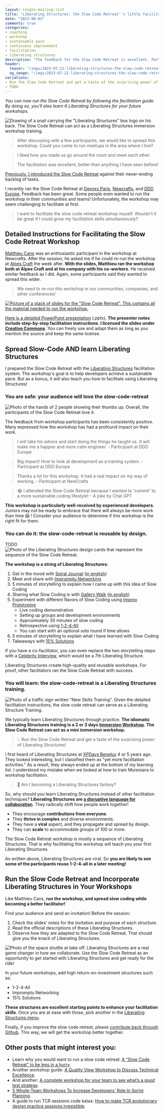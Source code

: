 ```yaml
---
layout: single-mailing-list
title: 'Liberating Structures: the Slow Code Retreat''s little facilitation secret'
date: "2023-08-03"
comments: true
categories:
- coaching
- workshop
- sustainable pace
- continuous improvement
- facilitation
- liberating structures
description: "The feedback for the Slow Code Retreat is excellent. Participants even want to run it in their circles! You can now run the Slow Code Retreat by following the facilitation guide. By doing so, you'll spread slow coding while learning 6 Liberating Structures for your future workshops."
header:
  teaser: "/imgs/2023-07-22-liberating-structures-the-slow-code-retreat-s-little-facilitation-secret/snail-carrying-liberating-structures-teaser.jpg"
  og_image: "/imgs/2023-07-22-liberating-structures-the-slow-code-retreat-s-little-facilitation-secret/snail-carrying-liberating-structures-og.jpg"
variations:
- Run the Slow Code Retreat and get a taste of the surprising power of Liberating Structures!
- TODO
---
```

_You can now run the Slow Code Retreat by following the facilitation guide. By doing so, you'll also learn 6 Liberating Structures for your future workshops._

![Drawing of a snail carrying the "Liberating Structures" box logo on his back. The Slow Code Retreat can act as a Liberating Structures immersion workshop training.]({{site.url}}/imgs/2023-07-22-liberating-structures-the-slow-code-retreat-s-little-facilitation-secret/snail-carrying-liberating-structures.jpg)

> After discussing with a few participants, we would like to spread this workshop. Could you come to run meetups in the area where I live? 

> I liked how you made us go around the room and meet each other.

> The facilitation was excellent, better than anything I have seen before!

[Previously, I introduced the Slow Code Retreat]({{site.url}}/a-slow-code-retreat-to-be-less-in-a-hurry/) against their never-ending backlog of tasks.  

I recently ran the Slow Code Retreat at [Devoxx Paris](https://cfp.devoxx.fr/2023/talk/CVD-6398/(Slow_(code)_retreat)), [Newcrafts](https://ncrafts.io/), and [DDD Europe](https://dddeurope.com/). Feedback has been great. Some people even wanted to run the workshop in their communities and teams! Unfortunately, the workshop may seem challenging to facilitate at first.

> I want to facilitate the slow code retreat workshop myself. Wouldn't it be great if I could grow my facilitation skills simultaneously?   

## Detailed Instructions for Facilitating the Slow Code Retreat Workshop

[Matthieu Cans](https://twitter.com/mathieucans) was an enthusiastic participant in the workshop at Newcrafts. After the session, he asked me if he could re-run the workshop at [Alpes Craft](https://www.alpescraft.fr/) the week after. **With the slides, Matthieu ran the workshop both at Alpes Craft and at his company with his co-workers**. He received similar feedback as I did. Again, some participants said they wanted to spread this wider.  

> We need to re-run this workshop in our communities, companies, and other conferences!

[![Picture of a stack of slides for the "Slow Code Retreat". This contains all the material needed to run the workshop.]({{site.url}}/imgs/2023-07-22-liberating-structures-the-slow-code-retreat-s-little-facilitation-secret/slow-code-retreat-workshop-slides.jpg)](https://github.com/philou/Kata-Slow-Code/raw/master/slow%20(code)%20retreat.pptx)

[Here is a detailed PowerPoint presentation](https://github.com/philou/Kata-Slow-Code/raw/master/slow%20(code)%20retreat.pptx) (.pptx). **The presenter notes include step-by-step facilitation instructions. I licensed the slides under [Creative Commons](https://creativecommons.org/licenses/by-sa/4.0/)**. You can freely use and adapt them as long as you mention the source and keep the same license.

## Spread Slow-Code AND learn Liberating Structures

I prepared the Slow Code Retreat with the [Liberating Structures](https://www.liberatingstructures.com/) facilitation system. The workshop's goal is to help developers achieve a sustainable pace. But as a bonus, it will also teach you how to facilitate using Liberating Structures!

### You are safe: your audience will love the slow-code-retreat

![Photo of the hands of 2 people showing their thumbs up. Overall, the participants of the Slow Code Retreat love it.]({{site.url}}/imgs/2023-07-22-liberating-structures-the-slow-code-retreat-s-little-facilitation-secret/thumbs-up.jpg)

The feedback from workshop participants has been consistently positive. Many expressed how the workshop has had a profound impact on their work.

> I will take his advice and start doing the things he taught us. It will make me a happier and more calm engineer. - Participant at DDD Europe

> Big impact! How to look at development as a training system. - Participant at DDD Europe

> Thanks a lot for this workshop. It had a real impact on my way of working. - Participant at NewCrafts

> 😂 I attended the Slow Code Retreat because I wanted to 'commit' to a more sustainable coding lifestyle! - A joke by Chat GPT

**This workshop is particularly well-received by experienced developers.** Juniors may not be ready to embrace that there will always be more work than time 😱 ! Consider your audience to determine if this workshop is the right fit for them.

### You can do it: the slow-code-retreat is reusable by design.

TODO
![Photo of the Liberating Structures design cards that represent the sequence of the Slow Code Retreat.]({{site.url}}/imgs/2023-07-22-liberating-structures-the-slow-code-retreat-s-little-facilitation-secret/slow-code-retreat-liberating-structure-string-cards.jpg)

**The workshop is a string of Liberating Structures:**

1. Get in the mood with [Spiral Journal](https://liberatingstructures.de/spiral-journal/) ([in english](https://liberatingstructures-de.translate.goog/spiral-journal/?_x_tr_sl=auto&_x_tr_tl=english))
2. Meet and share with [Impromptu Networking](https://www.liberatingstructures.com/2-impromptu-networking/)
3. 5 minutes of storytelling to explain how I came up with this idea of Slow Coding
4. Sharing what Slow Coding is with [Gallery Walk](https://liberatingstructures.de/gallery-walk/) ([in english](https://liberatingstructures-de.translate.goog/gallery-walk/?_x_tr_sl=auto&_x_tr_tl=english))
5. Experiment with different flavors of Slow Coding using [Improv Prototyping](https://www.liberatingstructures.com/15-improv-prototyping/)
	- Live coding demonstration
	- Setting up groups and development environments
	- Approximately 30 minutes of slow coding
	- Retrospective using [1-2-4-All](https://www.liberatingstructures.com/1-1-2-4-all/)
	- You can start with an optional solo round if time allows
6. 5 minutes of storytelling to explain what I have learned with Slow Coding
7. Takeaways with [15% Solutions](https://www.liberatingstructures.com/7-15-solutions/)

If you have a co-facilitator, you can even replace the two storytelling steps with a [Celebrity Interview](https://www.liberatingstructures.com/22-celebrity-interview/), which would be a 7th Liberating Structure.

Liberating Structures create high-quality and reusable workshops. For proof, other facilitators ran the Slow Code Retreat with success.

### You will learn: the slow-code-retreat is a Liberating Structures training.

![Photo of a traffic sign written "New Skills Training". Given the detailed facilitation instructions, the slow code retreat can serve as a Liberating Structure Training.]({{site.url}}/imgs/2023-07-22-liberating-structures-the-slow-code-retreat-s-little-facilitation-secret/traffic-signs-new-skills.jpg)

We typically learn Liberating Structures through practice. **The idiomatic Liberating Structures training is a 2 or 3 days [Immersion Workshop](https://www.liberatingstructures.com/immersion-workshops). The Slow Code Retreat can act as a mini immersion workshop.**

> 💡 Run the Slow Code Retreat and get a taste of the surprising power of Liberating Structures!

I first heard of Liberating Structures at [XPDays Benelux](https://xpdaysbenelux.org/) 4 or 5 years ago. They looked interesting, but I classified them as "yet more facilitation activities." As a result, they always ended up at the bottom of my learning list. I understood my mistake when we looked at how to train Murexians to workshop facilitation.

> 🤣 Am I becoming a Liberating Structures fanboy?

So, why should you learn Liberating Structures instead of other facilitation techniques? **Liberating Structures are [a disruptive language for collaboration](https://medium.com/the-liberators/liberating-structures-should-be-everywhere-people-interact-4c816ae512bb)**. They radically shift how people work together!

- They encourage **contributions from everyone**.
- They **thrive in complex** and diverse environments.
- They have a **viral** aspect, and they propagate and spread by design.
- They can **scale** to accommodate groups of 100 or more.

The Slow Code Retreat workshop is mostly a sequence of Liberating Structures. That is why facilitating this workshop will teach you your first Liberating Structures.

As written above, Liberating Structures are viral. So **you are likely to see some of the participants reuse 1-2-4-all in a later meeting!**

## Run the Slow Code Retreat and Incorporate Liberating Structures in Your Workshops

Like Matthieu Cans, **run the workshop, and spread slow coding while becoming a better facilitator!**

Find your audience and send an invitation! Before the session:
1. Check the slides' notes for the invitation and purpose of each structure.
2. Read the official descriptions of these Liberating Structures.
3. Observe how they are adapted to the Slow Code Retreat.
That should give you the knack of Liberating Structures.

![Photo of the space shuttle at take off. Liberating Structures are a real game changer in how we collaborate. Use the Slow Code Retreat as an opportunity to get started with Liberating Structures and get ready for the ride!]({{site.url}}/imgs/2023-07-22-liberating-structures-the-slow-code-retreat-s-little-facilitation-secret/space-shuttle-take-off.jpg)

In your future workshops, add high return-on-investment structures such as:
- 1-2-4-All
- Impromptu Networking
- 15% Solutions

**These structures are excellent starting points to enhance your facilitation skills**. Once you are at ease with those, pick another in the [Liberating Structures menu](https://www.liberatingstructures.com/ls/).

Finally, if you improve the slow code retreat, please [contribute back through Github](https://github.com/philou/Kata-Slow-Code). This way, we will get the workshop better together.

## Other posts that might interest you:

- Learn why you would want to run a slow code retreat: [A “Slow Code Retreat” to be less in a hurry]({{site.url}}/a-slow-code-retreat-to-be-less-in-a-hurry/).
- Another workshop guide: [A Quality View Workshop to Discuss Technical Excellence]({{site.url}}/a-quality-view-workshop-to-discuss-technical-excellence/).
- And another: [A complete workshop for your team to see what’s a good test strategy]({{site.url}}/a-complete-workshop-for-your-team-to-see-what-s-a-good-test-strategy/).
- [5 Whole-Team Workshops To Increase Developers’ Role In Sprint Planning]({{site.url}}/5-whole-team-workshops-to-increase-developers-role-in-sprint-planning/).
- A guide to run TCR sessions code katas: [How to make TCR evolutionary design practice sessions irresistible]({{site.url}}/how-to-make-tcr-evolutionary-design-practice-sessions-irresistible/).
